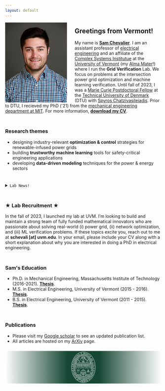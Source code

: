 ```yaml
---
layout: default
---
```


<img src="/photos/headshot_IEEE.jpg" width="200" align="left" style="margin: 0px 25px 0px 0px">

## **Greetings from Vermont!**
My name is [**Sam Chevalier**](https://samchevalier.github.io/redirect/). I am an assistant professor of [electrical engineering](https://www.win.tue.nl/~wscor/woeginger/P-versus-NP.htm) and an affiliate of the [Complex Systems Institutue](https://vermontcomplexsystems.org/) at the [University of Vermont](https://www.uvm.edu/cems/ebe) (my [Alma Mater](https://samchevalier.github.io/photos/uvm_igert.jpg)!) where I run the **Grid Verification** Lab. We focus on problems at the intersection power grid optimization and machine learning verification. Until fall of 2023, I was a [Marie Curie Postdoctoral Fellow](https://marie-sklodowska-curie-actions.ec.europa.eu/calls/msca-postdoctoral-fellowships-2021) at the [Technical University of Denmark](https://www.cee.elektro.dtu.dk/) (DTU) with [Spyros Chatzivasileiadis](http://www.chatziva.com/). Prior to DTU, I recieved my PhD ('21) from the [mechanical engineering department at MIT](https://meche.mit.edu/). For more information, [<ins>**download my CV**</ins>](https://samchevalier.github.io/docs/Chevalier_CV.pdf).

<hr style="height:10px; visibility:hidden;" />

### **Research themes**
- designing industry-relevant **optimization & control** strategies for renewable-infused power grids<br/>
- building **trustworthy machine learning** tools for safety-critical engineering applications<br/>
- developing **data-driven modeling** techniques for the power & energy sectors<br/>

<hr style="height:10px; visibility:hidden;" />

<details markdown="1">
<summary><code>Lab News!</code></summary>

* <code>10/27/25</code>: Sam was highlighted in a [**UVM CEMS news story**](https://www.uvm.edu/cems/ebe/news/deploying-trustworthy-machine-learning-power-systems) about his NSF CAREER grant
* <code>10/15/25</code>: Omid submitted his recent work on [**GPU-accelerated 3-phase network reduction**](https://arxiv.org/abs/2510.19608) to PSCC'26
* <code>10/15/25</code>: Sam and Duncan, with LANL collaborators, submitted their work on load shedding verification to PSCC'26

</details>

<hr style="height:10px; visibility:hidden;" />

### **★ Lab Recruitment ★**
In the fall of 2023, I launched my lab at UVM. I’m looking to build and maintain a strong team of fully funded mathematical innovators who are passionate about solving real-world (i) power grid, (ii) network optimization, and (iii) ML verification problems. If these topics excite you, reach out to me at **schevali [at] uvm.edu**. In your email, please include your CV along with a short explanation about why you are interested in doing a PhD in electrical engineering.
 
<hr style="height:10px; visibility:hidden;" />

### **Sam's Education**
- Ph.D. in Mechanical Engineering, Massachusetts Institute of Technology (2016-2021). [**Thesis**](https://samchevalier.github.io/docs/chevalier-phd-meche-2021.pdf).
- M.S. in Electrical Engineering, University of Vermont (2015 - 2016). [**Thesis**](https://samchevalier.github.io/docs/Chevalier_Thesis_Revision.pdf).
- B.S. in Electrical Engineering, University of Vermont (2011 - 2015). [**Thesis**](https://samchevalier.github.io/photos/sam_pv.png).

<hr style="height:10px; visibility:hidden;" />

### **Publications**
- Please visit my [Google scholar](https://scholar.google.com/citations?user=DIPw37cAAAAJ) to see an updated publication list. 
- All articles are hosted on my [ArXiv](http://arxiv.org/a/chevalier_s_1) page.

<p align="center">
  <img src="/photos/uvm.png" width="1000">
</p>
